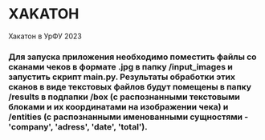 # XAKATOH
Хакатон в УрФУ 2023


### Для запуска приложения необходимо поместить файлы со сканами чеков в формате .jpg в папку /input_images и запустить скрипт main.py. Результаты обработки этих сканов в виде текстовых файлов будут помещены в папку /results в подпапки /box (с распознанными текстовыми блоками и их координатами на изображении чека) и /entities (с распознанными именованными сущностями - 'company', 'adress', 'date', 'total').





